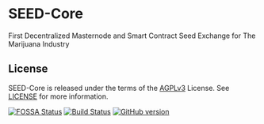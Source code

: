 # SEED-Core

First Decentralized Masternode and Smart Contract Seed Exchange for The Marijuana Industry

License
-------

SEED-Core is released under the terms of the [AGPLv3](https://opensource.org/licenses/AGPL-3.0) License. See [LICENSE](LICENSE) for more
information. 

[![FOSSA Status](https://app.fossa.io/api/projects/git%2Bgithub.com%2FSeedPlatform%2FSEED-Core.svg?type=shield)](https://app.fossa.io/projects/git%2Bgithub.com%2FSeedPlatform%2FSEED-Core?ref=badge_shield) [![Build Status](https://travis-ci.org/SeedPlatform/SEED-Core.svg?branch=master)](https://travis-ci.org/SeedPlatform/SEED-Core) [![GitHub version](https://badge.fury.io/gh/seedplatform%2Fseed-core.svg)](https://badge.fury.io/gh/seedplatform%2Fseed-core)
